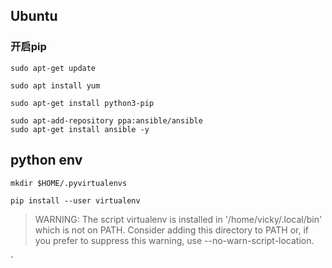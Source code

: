 ## Ubuntu

### 开启pip

```shell
sudo apt-get update

sudo apt install yum

sudo apt-get install python3-pip
```

```shell
sudo apt-add-repository ppa:ansible/ansible
sudo apt-get install ansible -y
```

## python env

```shell
mkdir $HOME/.pyvirtualenvs

pip install --user virtualenv
```

>WARNING: The script virtualenv is installed in '/home/vicky/.local/bin' which is not on PATH.
>Consider adding this directory to PATH or, if you prefer to suppress this warning, use --no-warn-script-location.

`
